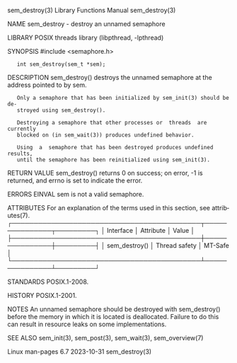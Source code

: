 sem_destroy(3)             Library Functions Manual             sem_destroy(3)

NAME
       sem_destroy - destroy an unnamed semaphore

LIBRARY
       POSIX threads library (libpthread, -lpthread)

SYNOPSIS
       #include <semaphore.h>

       int sem_destroy(sem_t *sem);

DESCRIPTION
       sem_destroy()  destroys the unnamed semaphore at the address pointed to
       by sem.

       Only a semaphore that has been initialized by sem_init(3) should be de‐
       stroyed using sem_destroy().

       Destroying a semaphore that other processes or  threads  are  currently
       blocked on (in sem_wait(3)) produces undefined behavior.

       Using  a  semaphore that has been destroyed produces undefined results,
       until the semaphore has been reinitialized using sem_init(3).

RETURN VALUE
       sem_destroy() returns 0 on success; on error, -1 is returned, and errno
       is set to indicate the error.

ERRORS
       EINVAL sem is not a valid semaphore.

ATTRIBUTES
       For an explanation of the terms  used  in  this  section,  see  attrib‐
       utes(7).
       ┌───────────────────────────────────────────┬───────────────┬─────────┐
       │ Interface                                 │ Attribute     │ Value   │
       ├───────────────────────────────────────────┼───────────────┼─────────┤
       │ sem_destroy()                             │ Thread safety │ MT-Safe │
       └───────────────────────────────────────────┴───────────────┴─────────┘

STANDARDS
       POSIX.1-2008.

HISTORY
       POSIX.1-2001.

NOTES
       An  unnamed semaphore should be destroyed with sem_destroy() before the
       memory in which it is located is deallocated.  Failure to do  this  can
       result in resource leaks on some implementations.

SEE ALSO
       sem_init(3), sem_post(3), sem_wait(3), sem_overview(7)

Linux man-pages 6.7               2023-10-31                    sem_destroy(3)
